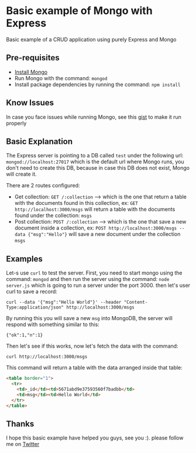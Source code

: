 # Basic example of Mongo with Express

Basic example of a CRUD application using purely Express and Mongo

## Pre-requisites

- [Install Mongo](https://docs.mongodb.org/v3.0/installation/)
- Run Mongo with the command: `mongod`
- Install package dependencies by running the command: `npm install`

## Know Issues

In case you face issues while running Mongo, see this [gist](https://gist.github.com/adamgibbons/cc7b263ab3d52924d83b) to make it run properly

## Basic Explanation

The Express server is pointing to a DB called `test` under the following url: `mongod://localhost:27017` which is the default url where Mongo runs, you don't need to create this DB, because in case this DB does not exist, Mongo will create it.

There are 2 routes configured:

- Get collection: `GET /:collection` --> which is the one that return a table with the documents found in this collection, ex: `GET http://localhost:3000/msgs` will return a table with the documents found under the collection: `msgs`
- Post collection: `POST /:collection` --> which is the one that save a new document inside a collection, ex: `POST http://localhost:3000/msgs --data {"msg":"Hello"}` will save a new document under the collection `msgs`

## Examples

Let-s use `curl` to test the server. First, you need to start mongo using the command: `mongod` and then run the server using the command: `node server.js` which is going to run a server under the port 3000. then let's user curl to save a record:

```
curl --data '{"msg":"Hello World"}' --header "Content-Type:application/json" http://localhost:3000/msgs
```

By running this you will save a new `msg` into MongoDB, the server will respond with something similar to this:

```
{"ok":1,"n":1}
```

Then let's see if this works, now let's fetch the data with the command:

```
curl http://localhost:3000/msgs
```

This command will return a table with the data arranged inside that table:

``` html
<table border="1">
  <tr>
    <td>_id</td><td>5671abd9e37593560f7badbb</td>
    <td>msg</td><td>Hello World</td>
  </tr>
</table>
```

## Thanks

I hope this basic example have helped you guys, see you :). please follow me on [Twitter](https://twitter.com/bartsis)

